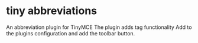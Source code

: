 # tiny abbreviations
An abbreviation plugin for TinyMCE
The plugin adds <abbr> tag functionality 
Add to the plugins configuration and add the toolbar button. 
